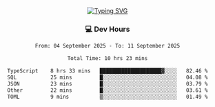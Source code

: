 
<div align="center">
  <a href="https://git.io/typing-svg"><img src="https://readme-typing-svg.demolab.com?font=Fira+Code&size=30&pause=1000&color=33F7F5&center=true&vCenter=true&width=435&lines=Hi+there+%F0%9F%91%8B+I+am+AirboZH+;Welcome+to+my+Github" alt="Typing SVG" /></a>

<h3>💻 Dev Hours</h3>
<!--START_SECTION:waka-->

```txt
From: 04 September 2025 - To: 11 September 2025

Total Time: 10 hrs 23 mins

TypeScript    8 hrs 33 mins   ████████████████████▓░░░░   82.46 %
SQL           25 mins         █░░░░░░░░░░░░░░░░░░░░░░░░   04.08 %
JSON          23 mins         █░░░░░░░░░░░░░░░░░░░░░░░░   03.79 %
Other         22 mins         █░░░░░░░░░░░░░░░░░░░░░░░░   03.61 %
TOML          9 mins          ▒░░░░░░░░░░░░░░░░░░░░░░░░   01.49 %
```

<!--END_SECTION:waka-->
</div>  
